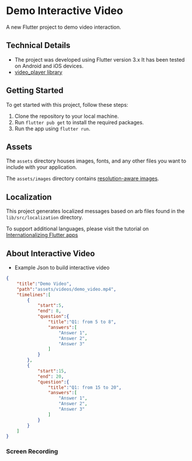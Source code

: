 # Demo Interactive Video

A new Flutter project to demo video interaction.

## Technical Details
- The project was developed using Flutter version 3.x It has been tested on Android and iOS devices.
- [video_player library](https://pub.dev/packages/video_player)

## Getting Started
To get started with this project, follow these steps:

1. Clone the repository to your local machine.
2. Run `flutter pub get` to install the required packages.
3. Run the app using `flutter run`.

## Assets

The `assets` directory houses images, fonts, and any other files you want to
include with your application.

The `assets/images` directory contains [resolution-aware
images](https://flutter.dev/docs/development/ui/assets-and-images#resolution-aware).

## Localization

This project generates localized messages based on arb files found in
the `lib/src/localization` directory.

To support additional languages, please visit the tutorial on
[Internationalizing Flutter
apps](https://flutter.dev/docs/development/accessibility-and-localization/internationalization)


## About Interactive Video
- Example Json to build interactive video
```Json
{
    "title":"Demo Video",
    "path":"assets/videos/demo_video.mp4",
    "timelines":[
        {
            "start":5,
            "end": 8,
            "question":{
                "title":"Q1: from 5 to 8",
                "answers":[
                    "Answer 1",
                    "Answer 2",
                    "Answer 3"
                ]
            }
        },
        {
            "start":15,
            "end": 20,
            "question":{
                "title":"Q1: from 15 to 20",
                "answers":[
                    "Answer 1",
                    "Answer 2",
                    "Answer 3"
                ]
            }
        }
    ]
}
```

### Screen Recording
